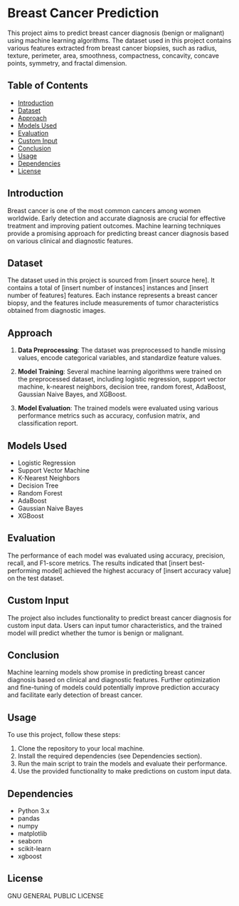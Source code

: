 # Breast Cancer Prediction

This project aims to predict breast cancer diagnosis (benign or malignant) using machine learning algorithms. The dataset used in this project contains various features extracted from breast cancer biopsies, such as radius, texture, perimeter, area, smoothness, compactness, concavity, concave points, symmetry, and fractal dimension.

## Table of Contents

- [Introduction](#introduction)
- [Dataset](#dataset)
- [Approach](#approach)
- [Models Used](#models-used)
- [Evaluation](#evaluation)
- [Custom Input](#custom-input)
- [Conclusion](#conclusion)
- [Usage](#usage)
- [Dependencies](#dependencies)
- [License](#license)

## Introduction

Breast cancer is one of the most common cancers among women worldwide. Early detection and accurate diagnosis are crucial for effective treatment and improving patient outcomes. Machine learning techniques provide a promising approach for predicting breast cancer diagnosis based on various clinical and diagnostic features.

## Dataset

The dataset used in this project is sourced from [insert source here]. It contains a total of [insert number of instances] instances and [insert number of features] features. Each instance represents a breast cancer biopsy, and the features include measurements of tumor characteristics obtained from diagnostic images.

## Approach

1. **Data Preprocessing**: The dataset was preprocessed to handle missing values, encode categorical variables, and standardize feature values.

2. **Model Training**: Several machine learning algorithms were trained on the preprocessed dataset, including logistic regression, support vector machine, k-nearest neighbors, decision tree, random forest, AdaBoost, Gaussian Naive Bayes, and XGBoost.

3. **Model Evaluation**: The trained models were evaluated using various performance metrics such as accuracy, confusion matrix, and classification report.

## Models Used

- Logistic Regression
- Support Vector Machine
- K-Nearest Neighbors
- Decision Tree
- Random Forest
- AdaBoost
- Gaussian Naive Bayes
- XGBoost

## Evaluation

The performance of each model was evaluated using accuracy, precision, recall, and F1-score metrics. The results indicated that [insert best-performing model] achieved the highest accuracy of [insert accuracy value] on the test dataset.

## Custom Input

The project also includes functionality to predict breast cancer diagnosis for custom input data. Users can input tumor characteristics, and the trained model will predict whether the tumor is benign or malignant.

## Conclusion

Machine learning models show promise in predicting breast cancer diagnosis based on clinical and diagnostic features. Further optimization and fine-tuning of models could potentially improve prediction accuracy and facilitate early detection of breast cancer.

## Usage

To use this project, follow these steps:
1. Clone the repository to your local machine.
2. Install the required dependencies (see Dependencies section).
3. Run the main script to train the models and evaluate their performance.
4. Use the provided functionality to make predictions on custom input data.

## Dependencies

- Python 3.x
- pandas
- numpy
- matplotlib
- seaborn
- scikit-learn
- xgboost

## License

GNU GENERAL PUBLIC LICENSE
